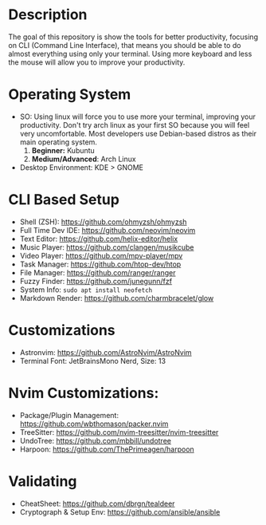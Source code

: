 # Description
The goal of this repository is show the tools for better productivity, focusing on CLI (Command Line Interface), that means you should be able to do almost everything using only your terminal. Using more keyboard and less the mouse will allow you to improve your productivity.

# Operating System
- SO: Using linux will force you to use more your terminal, improving your productivity. Don't try arch linux as your first SO because you will feel very uncomfortable. Most developers use Debian-based distros as their main operating system.
  1. **Beginner:** Kubuntu
  2. **Medium/Advanced**: Arch Linux
- Desktop Environment: KDE > GNOME

# CLI Based Setup
- Shell (ZSH): https://github.com/ohmyzsh/ohmyzsh
- Full Time Dev IDE: https://github.com/neovim/neovim
- Text Editor: https://github.com/helix-editor/helix
- Music Player: https://github.com/clangen/musikcube
- Video Player: https://github.com/mpv-player/mpv
- Task Manager: https://github.com/htop-dev/htop
- File Manager: https://github.com/ranger/ranger
- Fuzzy Finder: https://github.com/junegunn/fzf
- System Info: ``` sudo apt install neofetch ```
- Markdown Render: https://github.com/charmbracelet/glow

# Customizations
- Astronvim: https://github.com/AstroNvim/AstroNvim
- Terminal Font: JetBrainsMono Nerd, Size: 13

# Nvim Customizations:
- Package/Plugin Management: https://github.com/wbthomason/packer.nvim
- TreeSitter: https://github.com/nvim-treesitter/nvim-treesitter
- UndoTree: https://github.com/mbbill/undotree
- Harpoon: https://github.com/ThePrimeagen/harpoon


# Validating
- CheatSheet: https://github.com/dbrgn/tealdeer
- Cryptograph & Setup Env: https://github.com/ansible/ansible

